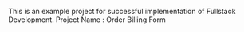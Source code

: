 This is an example project for successful implementation of Fullstack Development.
Project Name : Order Billing Form
